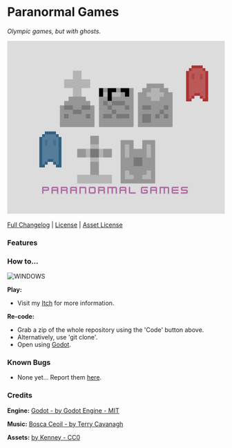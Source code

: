 # Paranormal Games

*Olympic games, but with ghosts.*

![Game screenshot](APP.png)

[Full Changelog](https://github.com/FTEdianiaK/Paranormal-Games/compare/) | [License](https://github.com/FTEdianiaK/xxx/blob/main/LICENSE) | [Asset License](https://creativecommons.org/licenses/by-sa/4.0/)

### Features


### How to...
![WINDOWS](https://img.shields.io/badge/WINDOWS-blue?style=for-the-badge)

**Play:**
- Visit my [Itch](https://edianiak.itch.io/lm) for more information.

**Re-code:**
- Grab a zip of the whole repository using the 'Code' button above.
- Alternatively, use 'git clone'.
- Open using [Godot](https://godotengine.org/).

### Known Bugs
- None yet... Report them [here](https://github.com/FTEdianiaK/library-parrotex/issues).

### Credits

**Engine:** [Godot - by Godot Engine - MIT](https://godotengine.org/)

**Music:** [Bosca Ceoil - by Terry Cavanagh](https://boscaceoil.net/)

**Assets:** [by Kenney - CC0](https://kenney.nl/assets)
